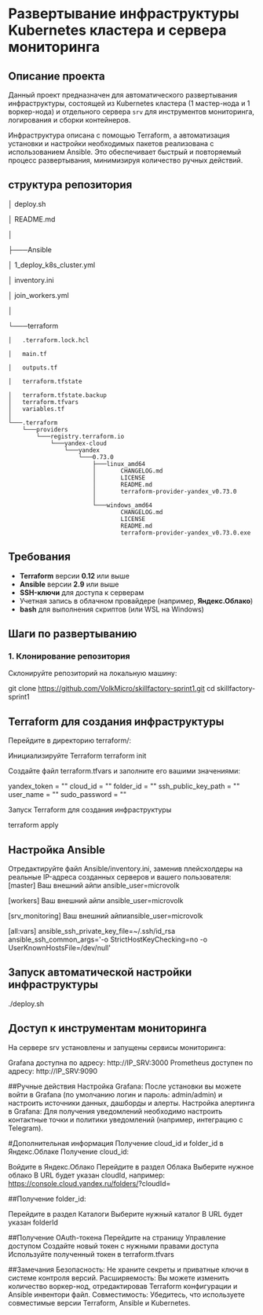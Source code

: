 # Развертывание инфраструктуры Kubernetes кластера и сервера мониторинга

## Описание проекта

Данный проект предназначен для автоматического развертывания инфраструктуры, состоящей из Kubernetes кластера (1 мастер-нода и 1 воркер-нода) и отдельного сервера `srv` для инструментов мониторинга, логирования и сборки контейнеров.

Инфраструктура описана с помощью Terraform, а автоматизация установки и настройки необходимых пакетов реализована с использованием Ansible. Это обеспечивает быстрый и повторяемый процесс развертывания, минимизируя количество ручных действий.

## структура репозитория

│   deploy.sh

│   README.md

│

├───Ansible

│       1_deploy_k8s_cluster.yml

│       inventory.ini

│       join_workers.yml

│

└───terraform

    │   .terraform.lock.hcl
   
    │   main.tf
    
    │   outputs.tf
    
    │   terraform.tfstate
    
    │   terraform.tfstate.backup
    │   terraform.tfvars
    │   variables.tf
    │
    └───.terraform
        └───providers
            └───registry.terraform.io
                └───yandex-cloud
                    └───yandex
                        └───0.73.0
                            ├───linux_amd64
                            │       CHANGELOG.md
                            │       LICENSE
                            │       README.md
                            │       terraform-provider-yandex_v0.73.0
                            │
                            └───windows_amd64
                                    CHANGELOG.md
                                    LICENSE
                                    README.md
                                    terraform-provider-yandex_v0.73.0.exe



## Требования

- **Terraform** версии **0.12** или выше
- **Ansible** версии **2.9** или выше
- **SSH-ключи** для доступа к серверам
- Учетная запись в облачном провайдере (например, **Яндекс.Облако**)
- **bash** для выполнения скриптов (или WSL на Windows)

## Шаги по развертыванию

### 1. Клонирование репозитория

Склонируйте репозиторий на локальную машину:

git clone https://github.com/VolkMicro/skillfactory-sprint1.git
cd skillfactory-sprint1

## Terraform для создания инфраструктуры
Перейдите в директорию terraform/:

Инициализируйте Terraform
terraform init

Создайте файл terraform.tfvars и заполните его вашими значениями:

yandex_token    = ""
cloud_id        = ""
folder_id       = ""
ssh_public_key_path = ""
user_name       = ""
sudo_password   = ""

Запуск Terraform для создания инфраструктуры

terraform apply


## Настройка Ansible
Отредактируйте файл Ansible/inventory.ini, заменив плейсхолдеры на реальные IP-адреса созданных серверов и вашего пользователя:
[master]
Ваш внешний айпи ansible_user=microvolk

[workers]
Ваш внешний айпи ansible_user=microvolk

[srv_monitoring]
Ваш внешний айпиansible_user=microvolk

[all:vars]
ansible_ssh_private_key_file=~/.ssh/id_rsa
ansible_ssh_common_args='-o StrictHostKeyChecking=no -o UserKnownHostsFile=/dev/null'


## Запуск автоматической настройки инфраструктуры
./deploy.sh

## Доступ к инструментам мониторинга
На сервере srv установлены и запущены сервисы мониторинга:

Grafana доступна по адресу: http://IP_SRV:3000
Prometheus доступен по адресу: http://IP_SRV:9090

##Ручные действия
Настройка Grafana: После установки вы можете войти в Grafana (по умолчанию логин и пароль: admin/admin) и настроить источники данных, дашборды и алерты.
Настройка алертинга в Grafana: Для получения уведомлений необходимо настроить контактные точки и политики уведомлений (например, интеграцию с Telegram).



#Дополнительная информация
Получение cloud_id и folder_id в Яндекс.Облаке
Получение cloud_id:

Войдите в Яндекс.Облако
Перейдите в раздел Облака
Выберите нужное облако
В URL будет указан cloudId, например: https://console.cloud.yandex.ru/folders/<folderId>?cloudId=<cloudId>

##Получение folder_id:

Перейдите в раздел Каталоги
Выберите нужный каталог
В URL будет указан folderId

##Получение OAuth-токена
Перейдите на страницу Управление доступом
Создайте новый токен с нужными правами доступа
Используйте полученный токен в terraform.tfvars

##Замечания
Безопасность: Не храните секреты и приватные ключи в системе контроля версий.
Расширяемость: Вы можете изменить количество воркер-нод, отредактировав Terraform конфигурации и Ansible инвентори файл.
Совместимость: Убедитесь, что используете совместимые версии Terraform, Ansible и Kubernetes.

